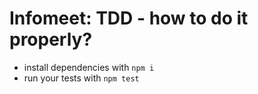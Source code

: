 # Infomeet: TDD - how to do it properly?

* install dependencies with `npm i`
* run your tests with `npm test`

